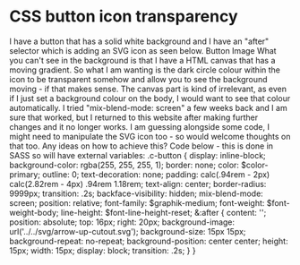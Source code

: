 
# CSS button icon transparency

I have a button that has a solid white background and I have an "after" selector which is adding an SVG icon as seen below.
Button Image
What you can't see in the background is that I have a HTML canvas that has a moving gradient. So what I am wanting is the dark circle colour within the icon to be transparent somehow and allow you to see the background moving - if that makes sense. The canvas part is kind of irrelevant, as even if I just set a background colour on the body, I would want to see that colour automatically.
I tried "mix-blend-mode: screen" a few weeks back and I am sure that worked, but I returned to this website after making further changes and it no longer works. I am guessing alongside some code, I might need to manipulate the SVG icon too - so would welcome thoughts on that too.
Any ideas on how to achieve this?
Code below - this is done in SASS so will have external variables:
.c-button {
    display: inline-block;
    background-color: rgba(255, 255, 255, 1);
    border: none;
    color: $color-primary;
    outline: 0;
    text-decoration: none;
    padding: calc(.94rem - 2px) calc(2.82rem - 4px) .94rem 1.18rem;
    text-align: center;
    border-radius: 9999px;
    transition: .2s;
    backface-visibility: hidden;
    mix-blend-mode: screen;
    position: relative;
    font-family: $graphik-medium;
    font-weight: $font-weight-body;
    line-height: $font-line-height-reset;
    &:after {
        content: '';
        position: absolute;
        top: 16px;
        right: 20px;
        background-image: url('../../svg/arrow-up-cutout.svg');
        background-size: 15px 15px;
        background-repeat: no-repeat;
        background-position: center center;
        height: 15px;
        width: 15px;
        display: block;
        transition: .2s;
    }
}


        